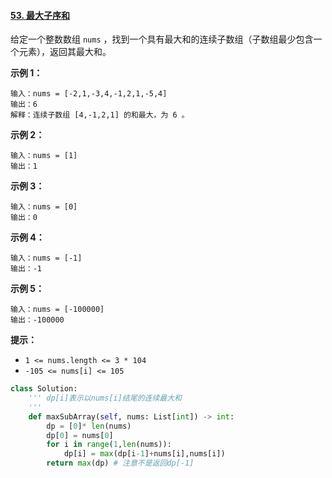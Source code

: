 #### [53. 最大子序和](https://leetcode-cn.com/problems/maximum-subarray/)

给定一个整数数组 `nums` ，找到一个具有最大和的连续子数组（子数组最少包含一个元素），返回其最大和。

 

**示例 1：**

```
输入：nums = [-2,1,-3,4,-1,2,1,-5,4]
输出：6
解释：连续子数组 [4,-1,2,1] 的和最大，为 6 。
```

**示例 2：**

```
输入：nums = [1]
输出：1
```

**示例 3：**

```
输入：nums = [0]
输出：0
```

**示例 4：**

```
输入：nums = [-1]
输出：-1
```

**示例 5：**

```
输入：nums = [-100000]
输出：-100000
```

 

**提示：**

- `1 <= nums.length <= 3 * 104`
- `-105 <= nums[i] <= 105`

```python
class Solution:
    ''' dp[i]表示以nums[i]结尾的连续最大和
    '''
    def maxSubArray(self, nums: List[int]) -> int:
        dp = [0]* len(nums)
        dp[0] = nums[0]
        for i in range(1,len(nums)):
            dp[i] = max(dp[i-1]+nums[i],nums[i])
        return max(dp) # 注意不是返回dp[-1]
```

